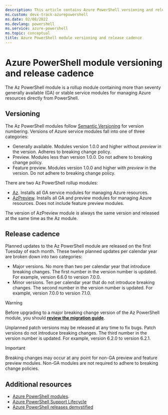 ```yaml
---
description: This article contains Azure PowerShell versioning and release cadence information for the Az PowerShell module.
ms.custom: devx-track-azurepowershell
ms.date: 02/08/2022
ms.devlang: powershell
ms.service: azure-powershell
ms.topic: conceptual
title: Azure PowerShell module versioning and release cadence
---
```


# Azure PowerShell module versioning and release cadence

The Az PowerShell module is a rollup module containing more than seventy generally available (GA) or
stable service modules for managing Azure resources directly from PowerShell.

## Versioning

The Az PowerShell modules follow [Semantic Versioning](https://semver.org/) for version numbering.
Versions of Azure service modules fall into one of three categories:

- Generally available. Modules version 1.0.0 and higher without _preview_ in the version. Adheres to
  breaking change policy.
- Preview. Modules less than version 1.0.0. Do not adhere to breaking change policy.
- Feature preview. Modules version 1.0.0 and higher with _preview_ in the version. Do not adhere to
  breaking change policy.

There are two Az PowerShell rollup modules:

- [Az](https://www.powershellgallery.com/packages/Az/). Installs all GA service modules for managing
  Azure resources.
- [AzPreview](https://www.powershellgallery.com/packages/AzPreview/). Installs all GA and preview
  modules for managing Azure resources. Does not include feature preview modules.

The version of AzPreview module is always the same version and released at the same time as the Az
module.

## Release cadence

Planned updates to the Az PowerShell module are released on the first Tuesday of each month. These
twelve planned updates per calendar year are broken down into two categories:

- Major versions. No more than two per calendar year that introduce breaking changes. The first
  number in the version number is updated. For example, version 6.6.0 to version 7.0.0.
- Minor versions. Ten per calendar year that do not introduce breaking changes. The second number in
  the version number is updated. For example, version 7.0.0 to version 7.1.0.

> [!WARNING]
> Before upgrading to a major breaking change version of the Az PowerShell module, you should
> [**review the migration guide**](https://aka.ms/azps-migration-latest).

Unplanned patch versions may be released at any time to fix bugs. Patch versions do not introduce
breaking changes. The third number in the version number is updated. For example, version 6.2.0 to
version 6.2.1.

> [!IMPORTANT]
> Breaking changes may occur at any point for non-GA preview and feature preview modules. Non-GA
> modules are not required to adhere to breaking change policies.

## Additional resources

- [Azure PowerShell modules](https://github.com/Azure/azure-powershell/blob/main/documentation/azure-powershell-modules.md).
- [Azure PowerShell Support Lifecycle](azureps-support-lifecycle.md)
- [Azure PowerShell releases demystified](https://techcommunity.microsoft.com/t5/azure-tools-blog/azure-powershell-releases-demystified/ba-p/1609863)
